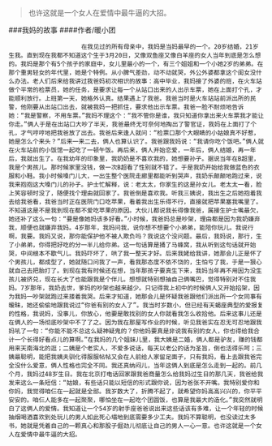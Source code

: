 > 也许这就是一个女人在爱情中最牛逼的大招。

###我妈的故事
####作者/暖小团

						在我见过的所有母亲中，我妈是当妈最早的一个。20岁结婚，21岁生我。直到现在我都不知道这个生于3月20日，又像双鱼座又像白羊座的女人当年到底是怎么想的。我妈是那个有5个孩子的家庭中，女儿里最小的一个，有三个姐姐和一个小她2岁的弟弟。在那个重男轻女的年代里，她是个特例。从小脾气差劲，动不动就哭，外公外婆都拿这个闺女没什么办法。老人们后来给我讲过我爸妈初次相识的故事：高中毕业，我妈接了外婆的班，在火车站做个平常的检票员，她的任务，是要求让每一个从站口出来的人出示车票，她在上面打个孔，才能顺利放行。上班第一天，她格外认真。结果遇上了我爸。我爸当时是火车站站前派出所的民警，他刚要从出站口出去，就被我妈一把抓住，要求他出示车票。我爸一脸不耐烦地告诉她：“我是警察，不用车票。”我妈不理这个：“我不管你是谁，我只知道你拿出来火车票我才能让你走。”俩人于是在出站口大吵了半天，我爸最终无可奈何地掏出了警官证，我妈在上面打了个孔，才气哼哼地把我爸放了出去。我爸后来逢人就问：“检票口那个大眼睛的小姑娘真不好惹，她是怎么个来头？”后来一来二去，俩人也算认识了。我爸跟我妈说：“我请你吃个饭吧。”俩人就在火车站前的小饭馆一起吃了一顿午饭。再后来，俩人开始恋爱，一年后，俩人结婚，再一年后，我就出生了。在我幼年的印象里，我奶奶是不喜欢我的，她想要孙子。据说当年在B超里，我是个男孩儿。那时候家里没钱，做一次B超看了性别就不错了。于是我奶开始给我做蓝色的衣服和小鞋。我小时候嗓门儿大，一出生整个医院走廊里都能听到哭声，我奶乐颠颠地跑过来，说我来抱抱这大嗓门儿的孙子。护士忙解释，说：老太太，你家生的这是孙女儿。老太太一看，脸上笑容顿时没了，随便找个理由就回家了。我爸倒是喜欢我。听我三姨说，我出生之后她抱着我去给我爸看，我爸当时正在医院门口吃苹果，看着我出生乐得不行，直接就把苹果塞我嘴里了。不知道这是不是我到现在都不爱吃苹果的原因。大伙儿都说我长得像我爸，属接生护士嘴最欠，她还补了这么一句：“要是像她妈该多好看。”小时候，我爸妈总是吵架，理由都是因为我奶嫌弃我，顺便也就嫌弃我妈。4岁那年，我妈问我，说你想不想要个小弟弟，能陪你玩儿。我说行啊，我要。我妈又说，那你能保护他不被人欺负吗？我说这个没问题。最后，我妈说，那行，生了小弟弟，你得把好吃的分一半儿给你弟。这一句话算是捅了马蜂窝，我从听到这句话就开始哭，中间根本不歇气儿。我妈吓坏了，哄了我一整天才好。后来我姥给我讲，她那会儿正是怀了个男孩儿，都成型了，她就随口问我了一声，看我那态度不依不饶的，生怕亏了我，于是一狠心就自己去把胎打了。到现在我有时候还在想，当年那孩子要真生下来，我妈当年再不用因为没生孩儿被挤兑，现在长大了也能跟我是个伴儿。想想就特别想抽自己俩嘴巴，觉得特别对不住我妈。7岁那年，我奶去世，爹妈的吵架也越来越少。只记得我上初中的时候俩人又开始掐架，因为我妈一吵架就跑过来搂着我哭。后来才知道，她那会儿是怀疑我爸跟他们派出所一个女同事有暧昧，她还偷偷地跟我说过“你爸有别的女人了”。我当时岁数小，但已经有天蝎座典型的爱报复的性格，我说妈，没事儿，你放心，他要是敢找别的女人你就看我怎么收拾他。后来这事儿还是在俩人的一场彻底吵架中不了了之。因为我在那屋写作业的时候，听见我爸实在忍无可忍地跟我妈吼了一句：“你能不能不总这么疑神疑鬼的？你他妈要真是非说我有别的女人，你也得给我合计一个长得好看点儿的算啊。”在我妈的几个姐妹儿里，我大姨是二婚，俩人都是驴友，赚的钱都用来天南海北的逛；二姨是个老实人，不爱多说话，每天以老公的话为圣旨，倒也活得乐呵；三姨最聪明，能把我姨夫驯化得服服帖帖又会在人前给人家留足面子，只有我妈，看上去跟我爸完全没什么爱意，俩人性格也完全不同。我还真纳闷儿，当年这俩人到底是怎么走到一起的。前几个月，我妈过48岁生日。我在北京打电话回家跟我爸商量怎么给我妈过生日的那几天，我爸给我发来这么一条短信：“姑娘，有些话只能以短信的形式跟你说，因为爸张不开嘴。我特别爱你和你妈，我觉得咱仨在一起就是全部。我岁数大了，折腾不起了，就希望你妈高高兴兴的，你平平安安的。咱仨人能多在一起聚聚，哪怕坐在一起吃个团圆饭，也算是我最大的造化。”我突然就明白了这俩人的爱情。我知道让一个54岁的射手座爸爸说出来这些话该有多难，让一个年轻的时候抽烟喝酒喜欢到处玩儿的男人如此死心塌地到底需要多少工夫。我妈不算聪明，也没读过太多书，她就是凭着自己的一颗真心和那股子倔劲儿彻底让自己的男人一心一意。也许这就是一个女人在爱情中最牛逼的大招。			  		